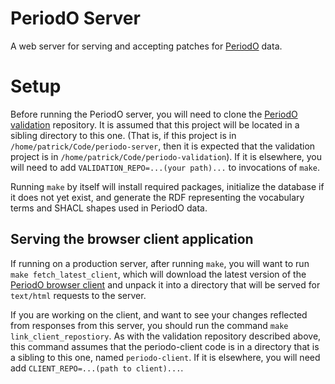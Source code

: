 # PeriodO Server

A web server for serving and accepting patches for [PeriodO](http://perio.do/) data.


# Setup

Before running the PeriodO server, you will need to clone the [PeriodO validation](https://github.com/periodo/periodo-validation) repository. It is assumed that this project will be located in a sibling directory to this one. (That is, if this project is in `/home/patrick/Code/periodo-server`, then it is expected that the validation project is in `/home/patrick/Code/periodo-validation`). If it is elsewhere, you will need to add `VALIDATION_REPO=...(your path)...` to invocations of `make`.

Running `make` by itself will install required packages, initialize the database if it does not yet exist, and generate the RDF representing the vocabulary terms and SHACL shapes used in PeriodO data.

## Serving the browser client application

If running on a production server, after running `make`, you will want to run `make fetch_latest_client`, which will download the latest version of the [PeriodO browser client](https://github.com/periodo/periodo-client) and unpack it into a directory that will be served for `text/html` requests to the server.

If you are working on the client, and want to see your changes reflected from responses from this server, you should run the command `make link_client_repostiory`. As with the validation repository described above, this command assumes that the periodo-client code is in a directory that is a sibling to this one, named `periodo-client`. If it is elsewhere, you will need add `CLIENT_REPO=...(path to client)...`.
